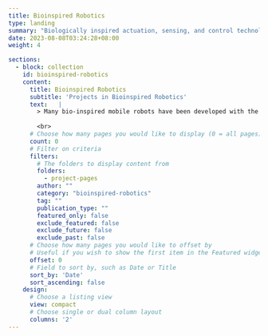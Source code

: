 ```yaml
---
title: Bioinspired Robotics
type: landing
summary: "Biologically inspired actuation, sensing, and control technologies for high performance robots for search and rescue missions"
date: 2023-08-08T03:24:28+08:00
weight: 4

sections:
  - block: collection
    id: bioinspired-robotics
    content:
      title: Bioinspired Robotics
      subtitle: 'Projects in Bioinspired Robotics'
      text:   |
        > Many bio-inspired mobile robots have been developed with the potential applications in research and rescue missions. These robots are able to perform different functions, such as walking, running, or crawling, and flying. Our research focus on exploring the intrinsic mechanical properties of animal muscles, joints, and skeletal structures to achieve novel robotic actuator and structure design for better performance. We would also like to study the neural and sensory motor control of biological system for better sensing and control of these robots.
        
        <br>
      # Choose how many pages you would like to display (0 = all pages)
      count: 0
      # Filter on criteria
      filters:
        # The folders to display content from
        folders:
          - project-pages
        author: ""
        category: "bioinspired-robotics"
        tag: ""
        publication_type: ""
        featured_only: false
        exclude_featured: false
        exclude_future: false
        exclude_past: false
      # Choose how many pages you would like to offset by
      # Useful if you wish to show the first item in the Featured widget
      offset: 0
      # Field to sort by, such as Date or Title
      sort_by: 'Date'
      sort_ascending: false
    design:
      # Choose a listing view
      view: compact
      # Choose single or dual column layout
      columns: '2'
---
```

